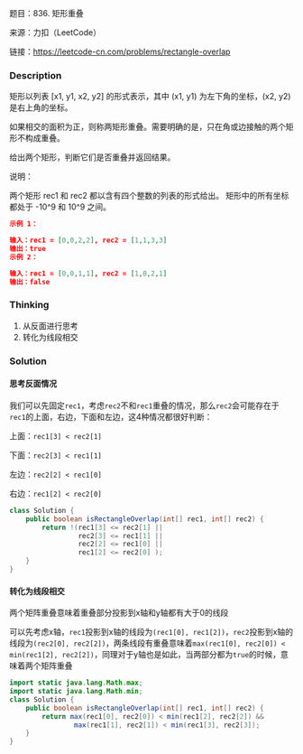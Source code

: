 题目：836. 矩形重叠

来源：力扣（LeetCode）

链接：https://leetcode-cn.com/problems/rectangle-overlap


### Description

矩形以列表 [x1, y1, x2, y2] 的形式表示，其中 (x1, y1) 为左下角的坐标，(x2, y2) 是右上角的坐标。

如果相交的面积为正，则称两矩形重叠。需要明确的是，只在角或边接触的两个矩形不构成重叠。

给出两个矩形，判断它们是否重叠并返回结果。

说明：

两个矩形 rec1 和 rec2 都以含有四个整数的列表的形式给出。
矩形中的所有坐标都处于 -10^9 和 10^9 之间。

```json
示例 1：

输入：rec1 = [0,0,2,2], rec2 = [1,1,3,3]
输出：true
示例 2：

输入：rec1 = [0,0,1,1], rec2 = [1,0,2,1]
输出：false
```



### Thinking

1. 从反面进行思考
2. 转化为线段相交

### Solution

#### 思考反面情况

我们可以先固定`rec1`，考虑`rec2`不和`rec1`重叠的情况，那么`rec2`会可能存在于`rec1`的上面，右边，下面和左边，这4种情况都很好判断：

上面：`rec1[3] < rec2[1]`

下面：`rec2[3] < rec1[1]`

左边：`rec2[2] < rec1[0]`

右边：`rec1[2] < rec2[0]`

```java
class Solution {
    public boolean isRectangleOverlap(int[] rec1, int[] rec2) {
        return !(rec1[3] <= rec2[1] ||
                 rec2[3] <= rec1[1] ||
                 rec2[2] <= rec1[0] ||
                 rec1[2] <= rec2[0] );
    }
}
```

#### 转化为线段相交

两个矩阵重叠意味着重叠部分投影到x轴和y轴都有大于0的线段

可以先考虑x轴，`rec1`投影到x轴的线段为`(rec1[0], rec1[2])`，`rec2`投影到x轴的线段为`(rec2[0], rec2[2])`，两条线段有重叠意味着`max(rec1[0], rec2[0]) < min(rec1[2], rec2[2])`，同理对于y轴也是如此，当两部分都为`true`的时候，意味着两个矩阵重叠

```java
import static java.lang.Math.max;
import static java.lang.Math.min;
class Solution {
    public boolean isRectangleOverlap(int[] rec1, int[] rec2) {
        return max(rec1[0], rec2[0]) < min(rec1[2], rec2[2]) &&
                max(rec1[1], rec2[1]) < min(rec1[3], rec2[3]);
    }
}
```

